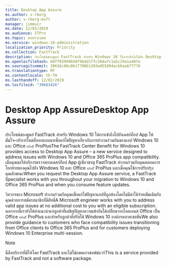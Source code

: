 ```yaml
---
title: Desktop App Assure
ms.author: v-rberg
author: v-rberg-msft
manager: jimmuir
ms.date: 12/03/2019
ms.audience: ITPro
ms.topic: overview
ms.service: windows-10-administration
localization_priority: Priority
ms.collection: FastTrack
description: ประโยชน์ของศูนย์ FastTrack สำหรับ Windows 10 ให้การเข้าถึงไปยัง Desktop App มั่นใจ–บริการที่ออกแบบมาเพื่อแก้ไขปัญหาเกี่ยวกับความเข้ากันได้ของแอป Windows 10 และ Office ๓๖๕ ProPlus
ms.openlocfilehash: 8dff85999b5079b4d1ffc584a7c1a5c29a1a48fe
ms.sourcegitcommit: 39616c06c0617700b1393e055894acb6aa6f7776
ms.translationtype: MT
ms.contentlocale: th-TH
ms.lasthandoff: 12/02/2019
ms.locfileid: "39663426"
---
```

# <a name="desktop-app-assure"></a><span data-ttu-id="49c31-103">Desktop App Assure</span><span class="sxs-lookup"><span data-stu-id="49c31-103">Desktop App Assure</span></span>

<span data-ttu-id="49c31-104">ประโยชน์ของศูนย์ FastTrack สำหรับ Windows 10 ให้การเข้าถึงไปยังเดสก์ท็อป App ให้มั่นใจ–บริการใหม่ที่ออกแบบมาเพื่อแก้ไขปัญหาเกี่ยวกับการทำงานร่วมกันของแอป Windows 10 และ Office ๓๖๕ ProPlus</span><span class="sxs-lookup"><span data-stu-id="49c31-104">The FastTrack Center Benefit for Windows 10 provides access to Desktop App Assure – a new service designed to address issues with Windows 10 and Office 365 ProPlus app compatibility.</span></span> <span data-ttu-id="49c31-105">เมื่อคุณขอให้บริการตรวจสอบเดสก์ท็อป App ผู้เชี่ยวชาญ FastTrack ทำงานร่วมกับคุณตลอดการโยกย้ายของคุณไปยัง Windows 10 และ Office ๓๖๕ ProPlus และเมื่อคุณใช้การปรับปรุงคุณลักษณะ</span><span class="sxs-lookup"><span data-stu-id="49c31-105">When you request the Desktop App Assure service, a FastTrack Specialist works with you throughout your migration to Windows 10 and Office 365 ProPlus and when you consume feature updates.</span></span> 

<span data-ttu-id="49c31-106">วิศวกรของ Microsoft ทำงานร่วมกับคุณเพื่อแก้ไขปัญหาแอปที่ถูกต้องโดยไม่มีค่าใช้จ่ายเพิ่มเติมกับคุณด้วยการสมัครสมาชิกที่มีสิทธิ์</span><span class="sxs-lookup"><span data-stu-id="49c31-106">A Microsoft engineer works with you to address valid app issues at no additional cost to you with an eligible subscription.</span></span> <span data-ttu-id="49c31-107">นอกจากนี้เรายังให้คำแนะนำแก่ลูกค้าที่เผชิญปัญหาความเข้ากันได้เปลี่ยนจากไคลเอนต์ Office เป็น Office ๓๖๕ ProPlus และสำหรับลูกค้าที่ปรับใช้ Windows 10 องค์กรหลายเซสชัน</span><span class="sxs-lookup"><span data-stu-id="49c31-107">We also provide guidance to customers who face compatibility issues transitioning from Office clients to Office 365 ProPlus and for customers deploying Windows 10 Enterprise multi-session.</span></span> 

  > [!NOTE]
> <span data-ttu-id="49c31-108">นี่คือบริการที่มีให้โดย FastTrack และไม่ใช่แพคเกจซอฟต์แวร์</span><span class="sxs-lookup"><span data-stu-id="49c31-108">This is a service provided by FastTrack and not a software package.</span></span>

    

 
